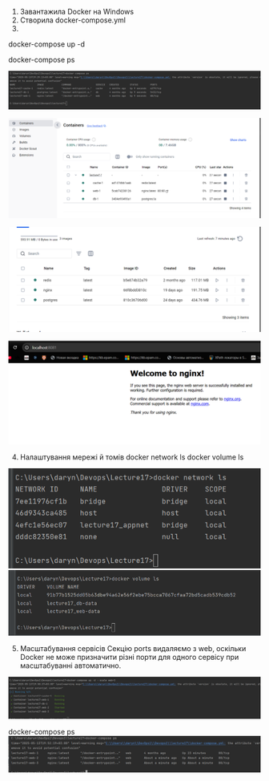1. Завантажила Docker на Windows
2. Створила docker-compose.yml
3.
docker-compose up -d

docker-compose ps

![Docker_compose_ps](screenshots/3_dockerComposePs.png)

![DockerDesktop](screenshots/ContainersDockerDesktop.png)

![ImagesDocker](screenshots/ImagesDockerDesktop.png)

![ImagesDocker](screenshots/Welcometonginx.png)


4. Налаштування мережі й томів
   docker network ls
   docker volume ls

![network_volume](screenshots/network_volume.png)
![volume_ls](screenshots/volume_ls.png)


5. Масштабування сервісів
Секцію ports видаляємо з web, оскільки Docker не може призначити різні порти
для одного сервісу при масштабуванні автоматично.

![scaling](screenshots/scaling.png)

docker-compose ps
![afterScaling](screenshots/afterScaling.png)